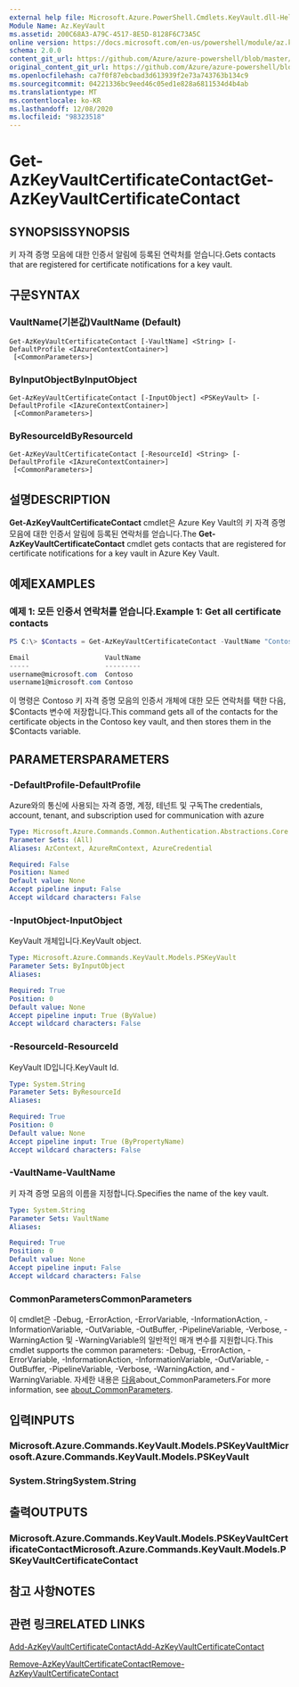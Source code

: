 ```yaml
---
external help file: Microsoft.Azure.PowerShell.Cmdlets.KeyVault.dll-Help.xml
Module Name: Az.KeyVault
ms.assetid: 200C68A3-A79C-4517-8E5D-8128F6C73A5C
online version: https://docs.microsoft.com/en-us/powershell/module/az.keyvault/get-azkeyvaultcertificatecontact
schema: 2.0.0
content_git_url: https://github.com/Azure/azure-powershell/blob/master/src/KeyVault/KeyVault/help/Get-AzKeyVaultCertificateContact.md
original_content_git_url: https://github.com/Azure/azure-powershell/blob/master/src/KeyVault/KeyVault/help/Get-AzKeyVaultCertificateContact.md
ms.openlocfilehash: ca7f0f87ebcbad3d613939f2e73a743763b134c9
ms.sourcegitcommit: 04221336bc9eed46c05ed1e828a6811534d4b4ab
ms.translationtype: MT
ms.contentlocale: ko-KR
ms.lasthandoff: 12/08/2020
ms.locfileid: "98323518"
---
```

# <span data-ttu-id="c2c5e-101">Get-AzKeyVaultCertificateContact</span><span class="sxs-lookup"><span data-stu-id="c2c5e-101">Get-AzKeyVaultCertificateContact</span></span>

## <span data-ttu-id="c2c5e-102">SYNOPSIS</span><span class="sxs-lookup"><span data-stu-id="c2c5e-102">SYNOPSIS</span></span>
<span data-ttu-id="c2c5e-103">키 자격 증명 모음에 대한 인증서 알림에 등록된 연락처를 얻습니다.</span><span class="sxs-lookup"><span data-stu-id="c2c5e-103">Gets contacts that are registered for certificate notifications for a key vault.</span></span>

## <span data-ttu-id="c2c5e-104">구문</span><span class="sxs-lookup"><span data-stu-id="c2c5e-104">SYNTAX</span></span>

### <span data-ttu-id="c2c5e-105">VaultName(기본값)</span><span class="sxs-lookup"><span data-stu-id="c2c5e-105">VaultName (Default)</span></span>
```
Get-AzKeyVaultCertificateContact [-VaultName] <String> [-DefaultProfile <IAzureContextContainer>]
 [<CommonParameters>]
```

### <span data-ttu-id="c2c5e-106">ByInputObject</span><span class="sxs-lookup"><span data-stu-id="c2c5e-106">ByInputObject</span></span>
```
Get-AzKeyVaultCertificateContact [-InputObject] <PSKeyVault> [-DefaultProfile <IAzureContextContainer>]
 [<CommonParameters>]
```

### <span data-ttu-id="c2c5e-107">ByResourceId</span><span class="sxs-lookup"><span data-stu-id="c2c5e-107">ByResourceId</span></span>
```
Get-AzKeyVaultCertificateContact [-ResourceId] <String> [-DefaultProfile <IAzureContextContainer>]
 [<CommonParameters>]
```

## <span data-ttu-id="c2c5e-108">설명</span><span class="sxs-lookup"><span data-stu-id="c2c5e-108">DESCRIPTION</span></span>
<span data-ttu-id="c2c5e-109">**Get-AzKeyVaultCertificateContact** cmdlet은 Azure Key Vault의 키 자격 증명 모음에 대한 인증서 알림에 등록된 연락처를 얻습니다.</span><span class="sxs-lookup"><span data-stu-id="c2c5e-109">The **Get-AzKeyVaultCertificateContact** cmdlet gets contacts that are registered for certificate notifications for a key vault in Azure Key Vault.</span></span>

## <span data-ttu-id="c2c5e-110">예제</span><span class="sxs-lookup"><span data-stu-id="c2c5e-110">EXAMPLES</span></span>

### <span data-ttu-id="c2c5e-111">예제 1: 모든 인증서 연락처를 얻습니다.</span><span class="sxs-lookup"><span data-stu-id="c2c5e-111">Example 1: Get all certificate contacts</span></span>
```powershell
PS C:\> $Contacts = Get-AzKeyVaultCertificateContact -VaultName "Contoso"

Email                   VaultName
-----                   ---------
username@microsoft.com  Contoso
username1@microsoft.com Contoso
```

<span data-ttu-id="c2c5e-112">이 명령은 Contoso 키 자격 증명 모음의 인증서 개체에 대한 모든 연락처를 택한 다음, $Contacts 변수에 저장합니다.</span><span class="sxs-lookup"><span data-stu-id="c2c5e-112">This command gets all of the contacts for the certificate objects in the Contoso key vault, and then stores them in the $Contacts variable.</span></span>

## <span data-ttu-id="c2c5e-113">PARAMETERS</span><span class="sxs-lookup"><span data-stu-id="c2c5e-113">PARAMETERS</span></span>

### <span data-ttu-id="c2c5e-114">-DefaultProfile</span><span class="sxs-lookup"><span data-stu-id="c2c5e-114">-DefaultProfile</span></span>
<span data-ttu-id="c2c5e-115">Azure와의 통신에 사용되는 자격 증명, 계정, 테넌트 및 구독</span><span class="sxs-lookup"><span data-stu-id="c2c5e-115">The credentials, account, tenant, and subscription used for communication with azure</span></span>

```yaml
Type: Microsoft.Azure.Commands.Common.Authentication.Abstractions.Core.IAzureContextContainer
Parameter Sets: (All)
Aliases: AzContext, AzureRmContext, AzureCredential

Required: False
Position: Named
Default value: None
Accept pipeline input: False
Accept wildcard characters: False
```

### <span data-ttu-id="c2c5e-116">-InputObject</span><span class="sxs-lookup"><span data-stu-id="c2c5e-116">-InputObject</span></span>
<span data-ttu-id="c2c5e-117">KeyVault 개체입니다.</span><span class="sxs-lookup"><span data-stu-id="c2c5e-117">KeyVault object.</span></span>

```yaml
Type: Microsoft.Azure.Commands.KeyVault.Models.PSKeyVault
Parameter Sets: ByInputObject
Aliases:

Required: True
Position: 0
Default value: None
Accept pipeline input: True (ByValue)
Accept wildcard characters: False
```

### <span data-ttu-id="c2c5e-118">-ResourceId</span><span class="sxs-lookup"><span data-stu-id="c2c5e-118">-ResourceId</span></span>
<span data-ttu-id="c2c5e-119">KeyVault ID입니다.</span><span class="sxs-lookup"><span data-stu-id="c2c5e-119">KeyVault Id.</span></span>

```yaml
Type: System.String
Parameter Sets: ByResourceId
Aliases:

Required: True
Position: 0
Default value: None
Accept pipeline input: True (ByPropertyName)
Accept wildcard characters: False
```

### <span data-ttu-id="c2c5e-120">-VaultName</span><span class="sxs-lookup"><span data-stu-id="c2c5e-120">-VaultName</span></span>
<span data-ttu-id="c2c5e-121">키 자격 증명 모음의 이름을 지정합니다.</span><span class="sxs-lookup"><span data-stu-id="c2c5e-121">Specifies the name of the key vault.</span></span>

```yaml
Type: System.String
Parameter Sets: VaultName
Aliases:

Required: True
Position: 0
Default value: None
Accept pipeline input: False
Accept wildcard characters: False
```

### <span data-ttu-id="c2c5e-122">CommonParameters</span><span class="sxs-lookup"><span data-stu-id="c2c5e-122">CommonParameters</span></span>
<span data-ttu-id="c2c5e-123">이 cmdlet은 -Debug, -ErrorAction, -ErrorVariable, -InformationAction, -InformationVariable, -OutVariable, -OutBuffer, -PipelineVariable, -Verbose, -WarningAction 및 -WarningVariable의 일반적인 매개 변수를 지원합니다.</span><span class="sxs-lookup"><span data-stu-id="c2c5e-123">This cmdlet supports the common parameters: -Debug, -ErrorAction, -ErrorVariable, -InformationAction, -InformationVariable, -OutVariable, -OutBuffer, -PipelineVariable, -Verbose, -WarningAction, and -WarningVariable.</span></span> <span data-ttu-id="c2c5e-124">자세한 내용은 [다음](http://go.microsoft.com/fwlink/?LinkID=113216)about_CommonParameters.</span><span class="sxs-lookup"><span data-stu-id="c2c5e-124">For more information, see [about_CommonParameters](http://go.microsoft.com/fwlink/?LinkID=113216).</span></span>

## <span data-ttu-id="c2c5e-125">입력</span><span class="sxs-lookup"><span data-stu-id="c2c5e-125">INPUTS</span></span>

### <span data-ttu-id="c2c5e-126">Microsoft.Azure.Commands.KeyVault.Models.PSKeyVault</span><span class="sxs-lookup"><span data-stu-id="c2c5e-126">Microsoft.Azure.Commands.KeyVault.Models.PSKeyVault</span></span>

### <span data-ttu-id="c2c5e-127">System.String</span><span class="sxs-lookup"><span data-stu-id="c2c5e-127">System.String</span></span>

## <span data-ttu-id="c2c5e-128">출력</span><span class="sxs-lookup"><span data-stu-id="c2c5e-128">OUTPUTS</span></span>

### <span data-ttu-id="c2c5e-129">Microsoft.Azure.Commands.KeyVault.Models.PSKeyVaultCertificateContact</span><span class="sxs-lookup"><span data-stu-id="c2c5e-129">Microsoft.Azure.Commands.KeyVault.Models.PSKeyVaultCertificateContact</span></span>

## <span data-ttu-id="c2c5e-130">참고 사항</span><span class="sxs-lookup"><span data-stu-id="c2c5e-130">NOTES</span></span>

## <span data-ttu-id="c2c5e-131">관련 링크</span><span class="sxs-lookup"><span data-stu-id="c2c5e-131">RELATED LINKS</span></span>

[<span data-ttu-id="c2c5e-132">Add-AzKeyVaultCertificateContact</span><span class="sxs-lookup"><span data-stu-id="c2c5e-132">Add-AzKeyVaultCertificateContact</span></span>](./Add-AzKeyVaultCertificateContact.md)

[<span data-ttu-id="c2c5e-133">Remove-AzKeyVaultCertificateContact</span><span class="sxs-lookup"><span data-stu-id="c2c5e-133">Remove-AzKeyVaultCertificateContact</span></span>](./Remove-AzKeyVaultCertificateContact.md)


